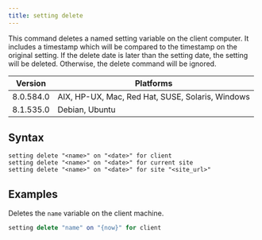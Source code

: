 ```yaml
---
title: setting delete
---
```


This command deletes a named setting variable on the client computer. It
includes a timestamp which will be compared to the timestamp on the original
setting. If the delete date is later than the setting date, the setting will be
deleted. Otherwise, the delete command will be ignored.

Version | Platforms
--- | ---
8.0.584.0 | AIX, HP-UX, Mac, Red Hat, SUSE, Solaris, Windows
8.1.535.0 | Debian, Ubuntu

## Syntax

    setting delete "<name>" on "<date>" for client
    setting delete "<name>" on "<date>" for current site
    setting delete "<name>" on "<date>" for site "<site_url>" 

## Examples

Deletes the `name` variable on the client machine.

```actionscript
setting delete "name" on "{now}" for client
```
